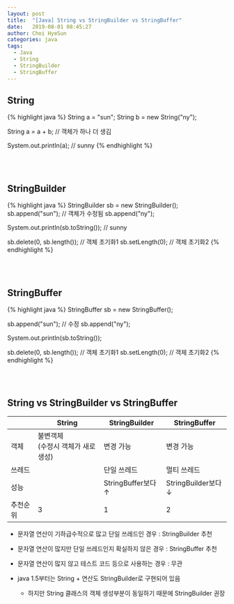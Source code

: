 ```yaml
---
layout: post
title:  "[Java] String vs StringBuilder vs StringBuffer"
date:   2019-08-01 08:45:27
author: Choi HyeSun
categories: java
tags:
  - Java
  - String
  - StringBuilder
  - StringBuffer
---
```


## String

{% highlight java %}
String a = "sun";
String b = new String("ny");

String a = a + b; // 객체가 하나 더 생김

System.out.println(a); // sunny
{% endhighlight %}

<br>
<br>

## StringBuilder

{% highlight java %}
StringBuilder sb = new StringBuilder();
sb.append("sun"); // 객체가 수정됨
sb.append("ny");

System.out.println(sb.toString()); // sunny

sb.delete(0, sb.length()); // 객체 초기화1
sb.setLength(0); // 객체 초기화2
{% endhighlight %}

<br>
<br>

## StringBuffer

{% highlight java %}
StringBuffer sb = new StringBuffer();

sb.append("sun"); // 수정
sb.append("ny"); 

System.out.println(sb.toString());

sb.delete(0, sb.length()); // 객체 초기화1
sb.setLength(0); // 객체 초기화2
{% endhighlight %}

<br>
<br>

## String vs StringBuilder vs StringBuffer

||String|StringBuilder|StringBuffer|
|---|---|---|---|
|객체|불변객체<br>(수정시 객체가 새로 생성)|변경 가능|변경 가능|
|쓰레드||단일 쓰레드|멀티 쓰레드|
|성능||StringBuffer보다 ↑|StringBuilder보다 ↓|
|추천순위|3|1|2|

- 문자열 연산이 기하급수적으로 많고 단일 쓰레드인 경우 : StringBuilder 추천

- 문자열 연산이 많지만 단일 쓰레드인지 확실하지 않은 경우 : StringBuffer 추천

- 문자열 연산이 많지 않고 테스트 코드 등으로 사용하는 경우 : 무관

- java 1.5부터는 String + 연산도 StringBuilder로 구현되어 있음

  - 하지만 String 클래스의 객체 생성부분이 동일하기 때문에 StringBuilder 권장
